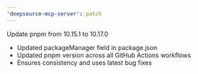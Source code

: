 ```yaml
---
'deepsource-mcp-server': patch
---
```


Update pnpm from 10.15.1 to 10.17.0

- Updated packageManager field in package.json
- Updated pnpm version across all GitHub Actions workflows
- Ensures consistency and uses latest bug fixes
